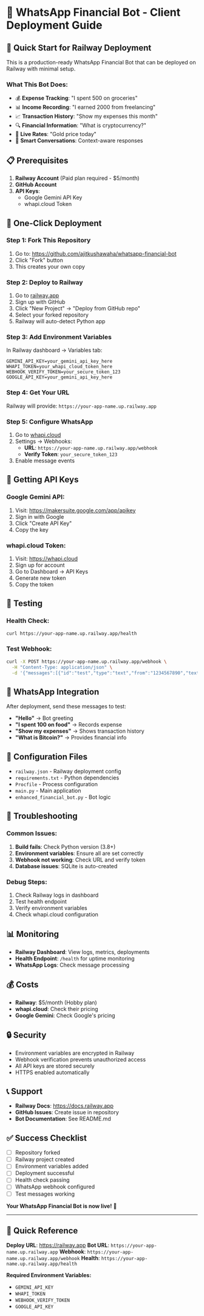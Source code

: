 # 🤖 WhatsApp Financial Bot - Client Deployment Guide

## 🚀 Quick Start for Railway Deployment

This is a production-ready WhatsApp Financial Bot that can be deployed on Railway with minimal setup.

### **What This Bot Does:**
- 💰 **Expense Tracking**: "I spent 500 on groceries"
- 📊 **Income Recording**: "I earned 2000 from freelancing"  
- 📈 **Transaction History**: "Show my expenses this month"
- 🔍 **Financial Information**: "What is cryptocurrency?"
- 💱 **Live Rates**: "Gold price today"
- 🧠 **Smart Conversations**: Context-aware responses

## 📋 Prerequisites

1. **Railway Account** (Paid plan required - $5/month)
2. **GitHub Account**
3. **API Keys**:
   - Google Gemini API Key
   - whapi.cloud Token

## 🎯 One-Click Deployment

### **Step 1: Fork This Repository**
1. Go to: https://github.com/ajitkushawaha/whatsapp-financial-bot
2. Click "Fork" button
3. This creates your own copy

### **Step 2: Deploy to Railway**
1. Go to [railway.app](https://railway.app)
2. Sign up with GitHub
3. Click "New Project" → "Deploy from GitHub repo"
4. Select your forked repository
5. Railway will auto-detect Python app

### **Step 3: Add Environment Variables**
In Railway dashboard → Variables tab:

```
GEMINI_API_KEY=your_gemini_api_key_here
WHAPI_TOKEN=your_whapi_cloud_token_here
WEBHOOK_VERIFY_TOKEN=your_secure_token_123
GOOGLE_API_KEY=your_gemini_api_key_here
```

### **Step 4: Get Your URL**
Railway will provide: `https://your-app-name.up.railway.app`

### **Step 5: Configure WhatsApp**
1. Go to [whapi.cloud](https://whapi.cloud)
2. Settings → Webhooks:
   - **URL**: `https://your-app-name.up.railway.app/webhook`
   - **Verify Token**: `your_secure_token_123`
3. Enable message events

## 🔑 Getting API Keys

### **Google Gemini API:**
1. Visit: https://makersuite.google.com/app/apikey
2. Sign in with Google
3. Click "Create API Key"
4. Copy the key

### **whapi.cloud Token:**
1. Visit: https://whapi.cloud
2. Sign up for account
3. Go to Dashboard → API Keys
4. Generate new token
5. Copy the token

## 🧪 Testing

### **Health Check:**
```bash
curl https://your-app-name.up.railway.app/health
```

### **Test Webhook:**
```bash
curl -X POST https://your-app-name.up.railway.app/webhook \
  -H "Content-Type: application/json" \
  -d '{"messages":[{"id":"test","type":"text","from":"1234567890","text":{"body":"Hello"}}]}'
```

## 📱 WhatsApp Integration

After deployment, send these messages to test:
- **"Hello"** → Bot greeting
- **"I spent 100 on food"** → Records expense
- **"Show my expenses"** → Shows transaction history
- **"What is Bitcoin?"** → Provides financial info

## 🔧 Configuration Files

- `railway.json` - Railway deployment config
- `requirements.txt` - Python dependencies
- `Procfile` - Process configuration
- `main.py` - Main application
- `enhanced_financial_bot.py` - Bot logic

## 🚨 Troubleshooting

### **Common Issues:**
1. **Build fails**: Check Python version (3.8+)
2. **Environment variables**: Ensure all are set correctly
3. **Webhook not working**: Check URL and verify token
4. **Database issues**: SQLite is auto-created

### **Debug Steps:**
1. Check Railway logs in dashboard
2. Test health endpoint
3. Verify environment variables
4. Check whapi.cloud configuration

## 📊 Monitoring

- **Railway Dashboard**: View logs, metrics, deployments
- **Health Endpoint**: `/health` for uptime monitoring
- **WhatsApp Logs**: Check message processing

## 💰 Costs

- **Railway**: $5/month (Hobby plan)
- **whapi.cloud**: Check their pricing
- **Google Gemini**: Check Google's pricing

## 🔒 Security

- Environment variables are encrypted in Railway
- Webhook verification prevents unauthorized access
- All API keys are stored securely
- HTTPS enabled automatically

## 📞 Support

- **Railway Docs**: https://docs.railway.app
- **GitHub Issues**: Create issue in repository
- **Bot Documentation**: See README.md

## ✅ Success Checklist

- [ ] Repository forked
- [ ] Railway project created
- [ ] Environment variables added
- [ ] Deployment successful
- [ ] Health check passing
- [ ] WhatsApp webhook configured
- [ ] Test messages working

**Your WhatsApp Financial Bot is now live!** 🎉

---

## 📝 Quick Reference

**Deploy URL**: https://railway.app
**Bot URL**: `https://your-app-name.up.railway.app`
**Webhook**: `https://your-app-name.up.railway.app/webhook`
**Health**: `https://your-app-name.up.railway.app/health`

**Required Environment Variables:**
- `GEMINI_API_KEY`
- `WHAPI_TOKEN`
- `WEBHOOK_VERIFY_TOKEN`
- `GOOGLE_API_KEY`
